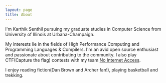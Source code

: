 ```yaml
---
layout: page
title: About
---
```


I'm Karthik Senthil pursuing my graduate studies in Computer Science from University of Illinois at Urbana-Champaign. 

My interests lie in the fields of  High Performance Computing and Programming Languages & Compilers. I'm an avid open source enthusiast and passionate about contributing to the community. I also play CTF(Capture the flag) contests with my team [No Internet Access](http://nia-labs.github.io/).

I enjoy reading fiction(Dan Brown and Archer fan!), playing basketball and trekking.	 
	
